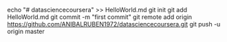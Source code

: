 echo "# datasciencecoursera" >> HelloWorld.md
git init
git add HelloWorld.md
git commit -m "first commit"
git remote add origin https://github.com/ANIBALRUBEN1972/datasciencecoursera.git
git push -u origin master

